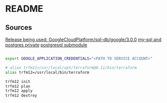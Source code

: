 # README

## Sources

[Release being used: GoogleCloudPlatform/sql-db/google/3.0.0](https://registry.terraform.io/modules/GoogleCloudPlatform/sql-db/google/3.0.0)
[my-sql and postgres private](https://github.com/terraform-google-modules/terraform-google-sql-db/tree/add13c3746692c3bdf926e377e1548d727c59d18/examples/mysql-and-postgres-private)
[postgresql submodule](https://github.com/terraform-google-modules/terraform-google-sql-db/tree/add13c3746692c3bdf926e377e1548d727c59d18/modules/postgresql)

```bash

export GOOGLE_APPLICATION_CREDENTIALS="<PATH TO SERVICE ACCOUNT>"

# alias trfm11=/usr/local/opt/terraform@0.11/bin/terraform
alias trfm12=/usr/local/bin/terraform

trfm12 init
trfm12 plan
trfm12 apply
trfm12 destroy
```
